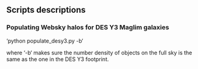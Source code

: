 ## Scripts descriptions


### Populating Websky halos for DES Y3 Maglim galaxies

‘python populate_desy3.py -b‘

where ‘-b‘ makes sure the number density of objects on the full sky is the same as the one in the DES Y3 footprint.


